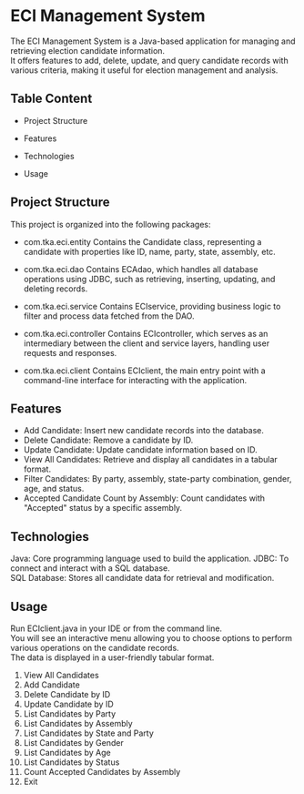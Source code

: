 
# ECI Management System

The ECI Management System is a Java-based application for managing and retrieving election candidate information.<br> It offers features to add, delete, update, and query candidate records with various criteria, making it useful for election management and analysis.


## Table Content

- Project Structure

- Features

- Technologies

- Usage









## Project Structure

This project is organized into the following packages:

- com.tka.eci.entity
  Contains the Candidate class, representing a candidate with properties like ID, name, party, state, assembly, etc.

- com.tka.eci.dao
  Contains ECAdao, which handles all database operations using JDBC, such as retrieving, inserting, updating, and deleting records.

- com.tka.eci.service
  Contains ECIservice, providing business logic to filter and process data fetched from the DAO.

- com.tka.eci.controller
  Contains ECIcontroller, which serves as an intermediary between the client and service layers, handling user requests and responses.

- com.tka.eci.client
  Contains ECIclient, the main entry point with a command-line interface for interacting with the application.

  
## Features

- Add Candidate: Insert new candidate records into the database.
- Delete Candidate: Remove a candidate by ID.
- Update Candidate: Update candidate information based on ID.
- View All Candidates: Retrieve and display all candidates in a tabular format.
- Filter Candidates:
By party, assembly, state-party combination, gender, age, and status.
- Accepted Candidate Count by Assembly: Count candidates with "Accepted" status by a specific assembly.

## Technologies
Java: Core programming language used to build the application.<be>
JDBC: To connect and interact with a SQL database.<br>
SQL Database: Stores all candidate data for retrieval and modification.<be>

## Usage

Run ECIclient.java in your IDE or from the command line. <br>You will see an interactive menu allowing you to choose options to perform various operations on the candidate records.<br> The data is displayed in a user-friendly tabular format.

  
1. View All Candidates
2. Add Candidate
3. Delete Candidate by ID
4. Update Candidate by ID
5. List Candidates by Party
6. List Candidates by Assembly
7. List Candidates by State and Party
8. List Candidates by Gender
9. List Candidates by Age
10. List Candidates by Status
11. Count Accepted Candidates by Assembly
12. Exit



